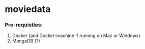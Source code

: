 # moviedata

### Pre-requisties:
1. Docker (and Docker-machine if running on Mac or Windows)
2. MongoDB (?)
